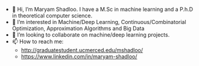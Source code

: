 - 👋 Hi, I’m Maryam Shadloo. I have a M.Sc in machine learning and a P.h.D in theoretical computer science.
- 👀 I’m interested in Machine/Deep Learning, Continuous/Combinatorial Optimization, Approximation Algorithms and Big Data
- 💞️ I’m looking to collaborate on machine/deep learning projects.
- 📫 How to reach me:
  - http://graduatestudent.ucmerced.edu/mshadloo/
  - https://www.linkedin.com/in/maryam-shadloo/

<!---
mshadloo/mshadloo is a ✨ special ✨ repository because its `README.md` (this file) appears on your GitHub profile.
You can click the Preview link to take a look at your changes.
--->
<!--- 🌱 I’m currently learning ...!-->

